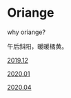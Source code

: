 # Oriange

why oriange?

午后斜阳，暖暖橘黄。

[2019.12](./main.md)

[2020.01](./2020.01.md)

[2020.04](./2020.04.md)


